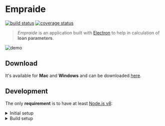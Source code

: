 # Empraide

[![build status](https://travis-ci.org/mattp94/empraide.svg?branch=master)](https://travis-ci.org/mattp94/empraide)
[![coverage status](https://coveralls.io/repos/github/mattp94/empraide/badge.svg?branch=master)](https://coveralls.io/github/mattp94/empraide?branch=master)

> *Empraide* is an application built with [Electron](https://electronjs.org) to help in calculation of **loan parameters**.

![demo](https://user-images.githubusercontent.com/7294793/37256972-d9a9658c-2562-11e8-8feb-dff089f12a27.png)

## Download

It's available for **Mac** and **Windows** and can be downloaded [here](https://github.com/mattp94/empraide/releases).

## Development

The only **requirement** is to have at least [Node.js v8](https://nodejs.org):

<details>
<summary>Initial setup</summary>

```bash
# Install
npm install

# Test
npm test

# Start
npm start

# Electron
npm run electron
```
</details>

<details>
<summary>Build setup</summary>

```bash
# Build
npm run build

# Dist
npm run dist
```
</details>

